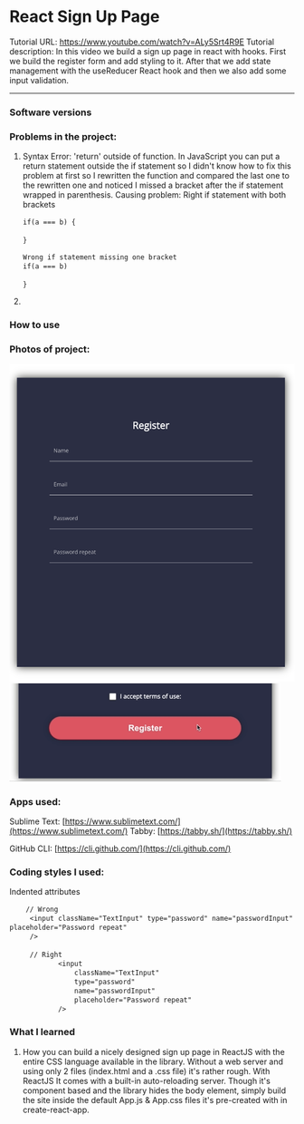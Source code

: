 # React Sign Up Page
Tutorial URL: https://www.youtube.com/watch?v=ALy5Srt4R9E
Tutorial description: In this video we build a sign up page in react with hooks. First we build the register form and add styling to it. After that we add state management with the useReducer React hook and then we also add some input validation.

___________

### Software versions

### Problems in the project:
1. Syntax Error: 'return' outside of function. 
	In JavaScript you can put a return statement outside the if statement so I didn't know how to fix this problem at first so I rewritten the function and compared the last one to the rewritten one and noticed I missed a bracket after the if statement wrapped in parenthesis.
	Causing problem:
	Right if statement with both brackets
	```
	if(a === b) {

	}
	````
	```
	Wrong if statement missing one bracket
	if(a === b) 

	}
	```
2.

### How to use

### Photos of project:
![](public/react_signuppage_1.png)
![](public/react_signuppage_2.gif)


### Apps used:
Sublime Text: [https://www.sublimetext.com/](https://www.sublimetext.com/)
Tabby: [https://tabby.sh/](https://tabby.sh/) 

GitHub CLI: [https://cli.github.com/](https://cli.github.com/) 



### Coding styles I used:
Indented attributes
```
	// Wrong
     <input className="TextInput" type="password" name="passwordInput" placeholder="Password repeat"
     />

     // Right
          	<input 
                className="TextInput"
                type="password"
                name="passwordInput"
                placeholder="Password repeat"
            />
```

### What I learned
1. How you can build a nicely designed sign up page in ReactJS with the entire CSS language available in the library. Without a web server and using only 2 files (index.html and a .css file) it's rather rough. With ReactJS It comes with a built-in auto-reloading server. Though it's component based and the library hides the body element, simply build the site inside the default App.js & App.css files it's pre-created with in create-react-app.